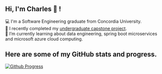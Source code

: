 ## Hi, I'm Charles 👋 ! 

💻 I'm a Software Engineering graduate from Concordia University.<br>
📍 I recently completed my [undergraduate capstone project](https://smartess.vercel.app/). <br>
🌱 I’m currently learning about data engineering, spring boot microservices and microsoft azure cloud computing.<br> 


## Here are some of my GitHub stats and progress.

[![Github Progress](https://github-readme-stats.vercel.app/api?username=eimcharles&show_icons=true&theme=dark)](https://github.com/eimcharles/github-readme-stats)

